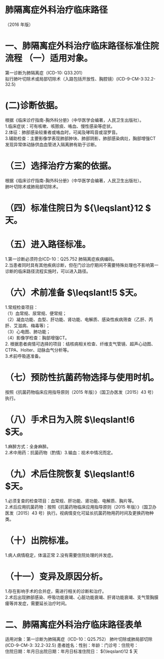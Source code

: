 # 肺隔离症外科治疗临床路径  
（2016 年版）  
# 一、肺隔离症外科治疗临床路径标准住院流程  （一）适用对象。  
第一诊断为肺隔离症（ICD-10: Q33.201）  
拟行肺叶切除术或局部切除术（入路包括开放性、胸腔镜）(ICD-9-CM-3:32.2-32.5)  
# (二)诊断依据。  
根据《临床诊疗指南-胸外科分册》（中华医学会编著，人民卫生出版社）。  
1.临床症状：可有咳嗽、咳脓痰、咯血、慢性感染等症状。  
2.体征：肺部感染较重者或咯血时，可闻及哮鸣音或湿罗音。  
3.辅助检查：主要影像学表现肺部肿块、肺部阴影，肺部感染病灶，胸部增强CT 发现异常体动脉供血血管进入隔离肺有助于诊断。  
# （三）选择治疗方案的依据。  
根据《临床诊疗指南-胸外科分册》（中华医学会编著，人民卫生出版社）。  
肺叶切除术或肺局部切除术。  
# （四）标准住院日为 ${\leqslant}12 $ 天。  
# （五）进入路径标准。  
1.第一诊断必须符合ICD-10：Q25.752 肺隔离症疾病编码。  
2.当患者同时具有其他疾病诊断，但在门诊治疗期间不需要特殊处理也不影响第一诊断的临床路径流程实施时，可以进入路径。  
# （六）术前准备 $\leqslant\!5 $天。  
1.常规检查项目：  
（1）血常规、尿常规、便常规；  
（2）凝血功能、血型、肝功能、肾功能、电解质、感染性疾病筛查（乙肝、丙肝、艾滋病、梅毒等）；  
（3）心电图、肺功能；  
（4）影像学检查：胸部增强CT。  
2. 根据患者病情可选择的项目：结核病相关检查、纤维支气管镜、超声心动图、CTPA、Holter、动脉血气分析等。  
3.术前呼吸道准备。  
# （七）预防性抗菌药物选择与使用时机。  
按照《抗菌药物临床应用指导原则（2015 年版）》（国卫办医发〔2015〕43 号）执行。  
# （八）手术日为入院 $\leqslant\!6 $天。  
1.麻醉方式：全身麻醉。  
2.术中用药：抗菌药物（酌情）3.输血：视术中情况而定。  
# （九）术后住院恢复 $\leqslant\!6 $天。  
1.必须复查的检查项目：血常规、肝功能、肾功能、电解质、胸片等。  
2.术后应用抗菌药物：按照《抗菌药物临床应用指导原则（2015 年版）》（国卫办医发〔2015〕43 号）执行。视病情变化可延长抗菌药物用药时间及更换药物种类。  
# （十）出院标准。  
1.病人病情稳定，体温正常  2.没有需要住院处理的并发症。  
# （十一）变异及原因分析。  
1.存在影响手术的合并症，需进行相关的诊断和治疗。  
2.术后出现肺部感染、呼吸功能衰竭、心脏功能衰竭、肝肾功能衰竭、支气管胸膜瘘等并发症，需要延长治疗时间。  
# 二、肺隔离症外科治疗临床路径表单  
适用对象：第一诊断为肺隔离症（ICD-10：Q25.752） 肺叶切除或肺局部切除 (ICD-9-CM-3: 32.2-32.5)  患者姓名：性别：年龄：门诊号：住院号：  
住院日期：年月日出院日期：年月日标准住院日： ${\leqslant}12 $ 天  
